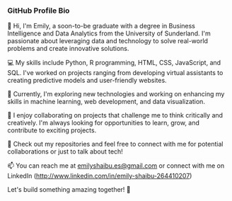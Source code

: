 ### GitHub Profile Bio

👋 Hi, I'm Emily, a soon-to-be graduate with a degree in Business Intelligence and Data Analytics from the University of Sunderland. I'm passionate about leveraging data and technology to solve real-world problems and create innovative solutions.

💻 My skills include Python, R programming, HTML, CSS, JavaScript, and SQL. I've worked on projects ranging from developing virtual assistants to creating predictive models and user-friendly websites.

🌱 Currently, I'm exploring new technologies and working on enhancing my skills in machine learning, web development, and data visualization.

🚀 I enjoy collaborating on projects that challenge me to think critically and creatively. I'm always looking for opportunities to learn, grow, and contribute to exciting projects.

🔗 Check out my repositories and feel free to connect with me for potential collaborations or just to talk about tech!

📫 You can reach me at emilyshaibu.es@gmail.com or connect with me on LinkedIn (http://www.linkedin.com/in/emily-shaibu-264410207)

Let's build something amazing together! 🚀

